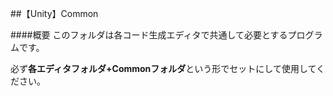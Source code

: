##【Unity】Common

####概要
このフォルダは各コード生成エディタで共通して必要とするプログラムです。

必ず**各エディタフォルダ+Commonフォルダ**という形でセットにして使用してください。
